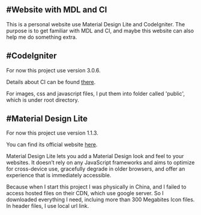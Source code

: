 #Website with MDL and CI
---
This is a personal website use Material Design Lite and CodeIgniter. The purpose is to get familiar with MDL and CI, and maybe this website can also help me do something extra.




#CodeIgniter
---
For now this project use version 3.0.6.

Details about CI can be found [there](https://www.codeigniter.com/).

For images, css and javascript files, I put them into folder called 'public', which is under root directory.




#Material Design Lite
---
For now this project use version 1.1.3.

You can find its official website [here](https://getmdl.io/).

Material Design Lite lets you add a Material Design look and feel to your websites. It doesn’t rely on any JavaScript frameworks and aims to optimize for cross-device use, gracefully degrade in older browsers, and offer an experience that is immediately accessible.


Because when I start this project I was physically in China, and I failed to access hosted files on their CDN, which use google server. So I downloaded everything I need, incluing more than 300 Megabites Icon files. In header files, I use local url link.